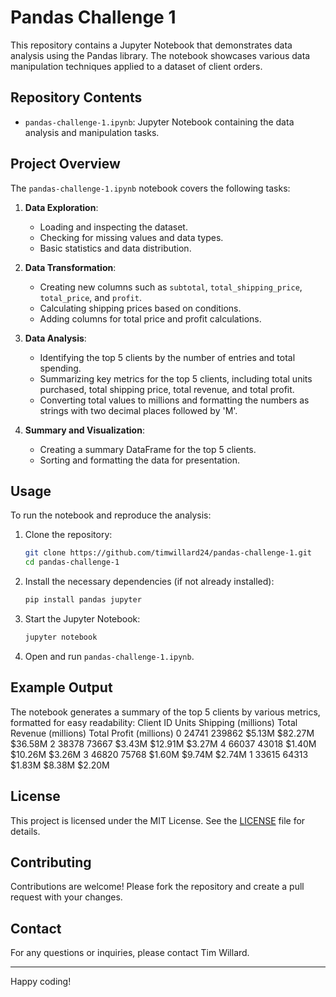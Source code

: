 # Pandas Challenge 1

This repository contains a Jupyter Notebook that demonstrates data analysis using the Pandas library. The notebook showcases various data manipulation techniques applied to a dataset of client orders.

## Repository Contents

- `pandas-challenge-1.ipynb`: Jupyter Notebook containing the data analysis and manipulation tasks.

## Project Overview

The `pandas-challenge-1.ipynb` notebook covers the following tasks:

1. **Data Exploration**:
    - Loading and inspecting the dataset.
    - Checking for missing values and data types.
    - Basic statistics and data distribution.

2. **Data Transformation**:
    - Creating new columns such as `subtotal`, `total_shipping_price`, `total_price`, and `profit`.
    - Calculating shipping prices based on conditions.
    - Adding columns for total price and profit calculations.

3. **Data Analysis**:
    - Identifying the top 5 clients by the number of entries and total spending.
    - Summarizing key metrics for the top 5 clients, including total units purchased, total shipping price, total revenue, and total profit.
    - Converting total values to millions and formatting the numbers as strings with two decimal places followed by 'M'.

4. **Summary and Visualization**:
    - Creating a summary DataFrame for the top 5 clients.
    - Sorting and formatting the data for presentation.

## Usage

To run the notebook and reproduce the analysis:

1. Clone the repository:
    ```bash
    git clone https://github.com/timwillard24/pandas-challenge-1.git
    cd pandas-challenge-1
    ```

2. Install the necessary dependencies (if not already installed):
    ```bash
    pip install pandas jupyter
    ```

3. Start the Jupyter Notebook:
    ```bash
    jupyter notebook
    ```

4. Open and run `pandas-challenge-1.ipynb`.

## Example Output

The notebook generates a summary of the top 5 clients by various metrics, formatted for easy readability:
Client ID Units Shipping (millions) Total Revenue (millions) Total Profit (millions)
0 24741 239862 $5.13M $82.27M $36.58M
2 38378 73667 $3.43M $12.91M $3.27M
4 66037 43018 $1.40M $10.26M $3.26M
3 46820 75768 $1.60M $9.74M $2.74M
1 33615 64313 $1.83M $8.38M $2.20M


## License

This project is licensed under the MIT License. See the [LICENSE](LICENSE) file for details.

## Contributing

Contributions are welcome! Please fork the repository and create a pull request with your changes.

## Contact

For any questions or inquiries, please contact Tim Willard.

---

Happy coding!


